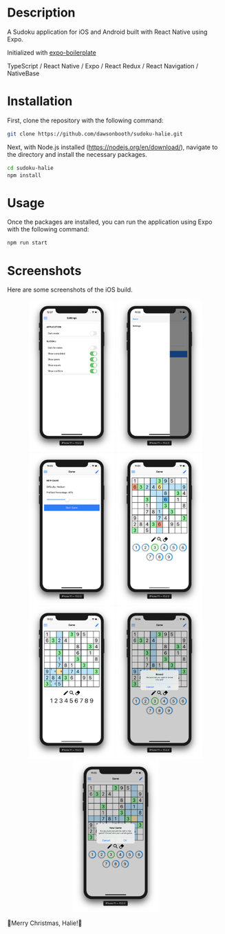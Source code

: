 # Description

A Sudoku application for iOS and Android built with React Native using Expo.

Initialized with <a href="https://github.com/dawsonbooth/expo-boilerplate">expo-boilerplate</a>

TypeScript / React Native / Expo / React Redux / React Navigation / NativeBase

# Installation

First, clone the repository with the following command:

```bash
git clone https://github.com/dawsonbooth/sudoku-halie.git
```

Next, with Node.js installed (https://nodejs.org/en/download/), navigate to the directory and install the necessary packages.

```bash
cd sudoku-halie
npm install
```

# Usage

Once the packages are installed, you can run the application using Expo with the following command:

```bash
npm run start
```

# Screenshots

Here are some screenshots of the iOS build.

<div float="left" align="middle">
  <img src="assets/screenshots/settings.png" width="200" />
  <img src="assets/screenshots/drawer.png" width="200"/>
  <img src="assets/screenshots/start_game.png" width="200" />
  <img src="assets/screenshots/game.png" width="200"/>
  <img src="assets/screenshots/notes.png" width="200" />
  <img src="assets/screenshots/reveal.png" width="200"/>
  <img src="assets/screenshots/new_game.png" width="200" />
</div>

🎄Merry Christmas, Halie!🎁
